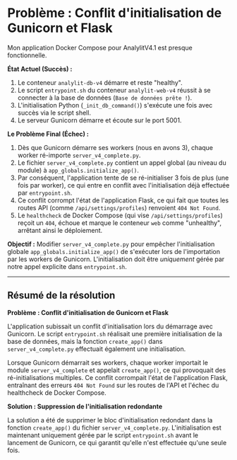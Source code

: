 # Problème : Conflit d'initialisation de Gunicorn et Flask

Mon application Docker Compose pour AnalylitV4.1 est presque fonctionnelle.

**État Actuel (Succès) :**
1.  Le conteneur `analylit-db-v4` démarre et reste "healthy".
2.  Le script `entrypoint.sh` du conteneur `analylit-web-v4` réussit à se connecter à la base de données (`Base de données prête !`).
3.  L'initialisation Python (`_init_db_command()`) s'exécute une fois avec succès via le script shell.
4.  Le serveur Gunicorn démarre et écoute sur le port 5001.

**Le Problème Final (Échec) :**
1.  Dès que Gunicorn démarre ses workers (nous en avons 3), chaque worker ré-importe `server_v4_complete.py`.
2.  Le fichier `server_v4_complete.py` contient un appel global (au niveau du module) à `app_globals.initialize_app()`.
3.  Par conséquent, l'application tente de se ré-initialiser 3 fois de plus (une fois par worker), ce qui entre en conflit avec l'initialisation déjà effectuée par `entrypoint.sh`.
4.  Ce conflit corrompt l'état de l'application Flask, ce qui fait que toutes les routes API (comme `/api/settings/profiles`) renvoient `404 Not Found`.
5.  Le `healthcheck` de Docker Compose (qui vise `/api/settings/profiles`) reçoit un `404`, échoue et marque le conteneur `web` comme "unhealthy", arrêtant ainsi le déploiement.

**Objectif :**
Modifier `server_v4_complete.py` pour empêcher l'initialisation globale `app_globals.initialize_app()` de s'exécuter lors de l'importation par les workers de Gunicorn. L'initialisation doit être *uniquement* gérée par notre appel explicite dans `entrypoint.sh`.

---

## Résumé de la résolution

**Problème : Conflit d'initialisation de Gunicorn et Flask**

L'application subissait un conflit d'initialisation lors du démarrage avec Gunicorn. Le script `entrypoint.sh` réalisait une première initialisation de la base de données, mais la fonction `create_app()` dans `server_v4_complete.py` effectuait également une initialisation.

Lorsque Gunicorn démarrait ses workers, chaque worker importait le module `server_v4_complete` et appelait `create_app()`, ce qui provoquait des ré-initialisations multiples. Ce conflit corrompait l'état de l'application Flask, entraînant des erreurs `404 Not Found` sur les routes de l'API et l'échec du healthcheck de Docker Compose.

**Solution : Suppression de l'initialisation redondante**

La solution a été de supprimer le bloc d'initialisation redondant dans la fonction `create_app()` du fichier `server_v4_complete.py`. L'initialisation est maintenant uniquement gérée par le script `entrypoint.sh` avant le lancement de Gunicorn, ce qui garantit qu'elle n'est effectuée qu'une seule fois.
